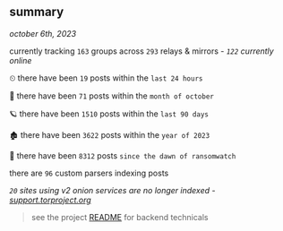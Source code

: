 
## summary
_october 6th, 2023_

currently tracking `163` groups across `293` relays & mirrors - _`122` currently online_

⏲ there have been `19` posts within the `last 24 hours`

🦈 there have been `71` posts within the `month of october`

🪐 there have been `1510` posts within the `last 90 days`

🏚 there have been `3622` posts within the `year of 2023`

🦕 there have been `8312` posts `since the dawn of ransomwatch`

there are `96` custom parsers indexing posts

_`20` sites using v2 onion services are no longer indexed - [support.torproject.org](https://support.torproject.org/onionservices/v2-deprecation/)_

> see the project [README](https://github.com/joshhighet/ransomwatch#ransomwatch--) for backend technicals

